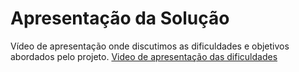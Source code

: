 # Apresentação da Solução

Vídeo de apresentação onde discutimos as dificuldades e objetivos abordados pelo projeto.
<a href="https://youtu.be/CVzjYIl2X_c"> Video de apresentação das dificuldades</a>




